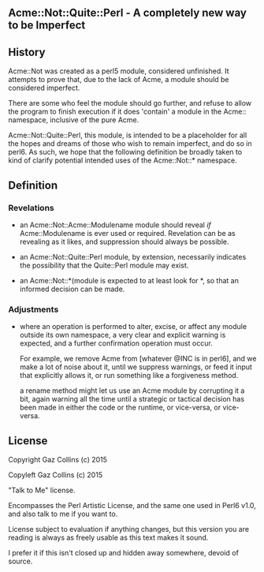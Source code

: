 Acme::Not::Quite::Perl - A completely new way to be Imperfect
--------

History
--------

Acme::Not was created as a perl5 module, considered unfinished.
It attempts to prove that, due to the lack of Acme,
a module should be considered imperfect.

There are some who feel the module should go further,
and refuse to allow the program to finish execution if it does
'contain' a module in the Acme:: namespace, inclusive of the pure Acme.

Acme::Not::Quite::Perl, this module, is intended to be a placeholder
for all the hopes and dreams of those who wish to remain imperfect, and
do so in perl6. 
As such, we hope that the following definition be
broadly taken to kind of clarify potential intended uses of the 
Acme::Not::* namespace.

Definition
--------

### Revelations ###
* an Acme::Not::Acme::Modulename module should reveal _if_ 
  Acme::Modulename is ever used or required. Revelation can be as 
  revealing as it likes, and suppression should always be possible.

* an Acme::Not::Quite::Perl module, by extension, necessarily indicates
  the possibility that the Quite::Perl module may exist.

* an Acme::Not::*(module is expected to at least look for *, so that an
  informed decision can be made.

### Adjustments ###
* where an operation is performed to alter, excise, or affect any 
  module outside its own namespace, a very clear and explicit 
  warning is expected, and a further confirmation operation must occur. 

    For example, we remove Acme from [whatever @INC is in perl6], and 
  we make a lot of noise about it, until we suppress warnings, or feed 
  it input that explicitly allows it, or run something like a 
  forgiveness method.

    a rename method might let us use an Acme module by corrupting it a
  bit, again warning all the time until a strategic or tactical
  decision has been made in either the code or the runtime,
  or vice-versa, or vice-versa.

License
--------

Copyright Gaz Collins (c) 2015

Copyleft  Gaz Collins (c) 2015

"Talk to Me" license.

Encompasses the Perl Artistic License, and the same one used in Perl6
v1.0, and also talk to me if you want to.

License subject to evaluation if anything changes, but this version you
are reading is always as freely usable as this text makes it sound.

I prefer it if this isn't closed up and hidden away somewhere, devoid
of source.
